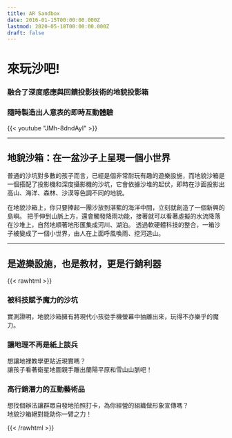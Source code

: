 ```yaml
---
title: AR Sandbox
date: 2016-01-15T00:00:00.000Z
lastmod: 2020-05-18T00:00:00.000Z
draft: false
---
```


# **來玩沙吧!**

### 融合了深度感應與回饋投影技術的地貌投影箱

### 隨時製造出人意表的即時互動體驗

{{< youtube "JMh-8dndAyI" >}}

* * *

## 地貌沙箱：在一盆沙子上呈現一個小世界

普通的沙坑對多數的孩子而言，已經是個非常耐玩有趣的遊樂設施，而地貌沙箱是一個搭配了投影機和深度攝影機的沙坑，它會依據沙堆的起伏，即時在沙面投影出高山、海洋、森林、沙漠等色調不同的地貌。

在地貌沙箱上，你只要捧起一團沙放到湛藍的海洋中間，立刻就創造了一個新興的島嶼。 把手伸到山脈上方，還會觸發降雨功能，接著就可以看著虛擬的水流降落在沙堆上，自然地順著地形匯集成河川、湖泊。 透過軟硬體科技的整合，一箱沙子被變成了一個小世界，由人在上面呼風喚雨、挖河造山。

* * *

## 是遊樂設施，也是教材，更是行銷利器

{{< rawhtml >}}

<div class="flex">
<div class="w-third ph2 tc">
<i class="fas fa-5x fa-fw fa-child grow center wow bounceIn text-primary" ></i>
<h3>被科技賦予魔力的沙坑</h3>
<p>實測證明，地貌沙箱擁有將現代小孩從手機螢幕中抽離出來，玩得不亦樂乎的魔力。</p>
</div>

<div class="w-third ph2 tc">
<i class="fas fa-5x fa-fw fa-graduation-cap grow wow bounceIn text-primary" ></i>
<h3>讓地理不再是紙上談兵</h3>
<p>想讓地裡教學更貼近現實嗎？</br>
讓孩子看著衛星地圖親手雕出蘭陽平原和雪山山脈吧！</p>
</div>

<div class="w-third ph2 tc">
<i class="fas fa-5x fa-fw fa-chart-line grow wow bounceIn text-primary" ></i>
<h3>高行銷潛力的互動藝術品</h3>
<p>想找個辦法讓群眾自發地拍照打卡，為你經營的組織做形象宣傳嗎？</br>
地貌沙箱絕對能助你一臂之力！</p>
</div>
</div>
{{< /rawhtml >}}
